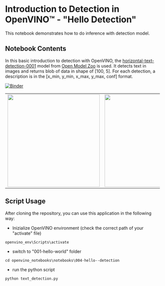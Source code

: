 # Introduction to Detection in OpenVINO™ - "Hello Detection"
This notebook demonstrates how to do inference with detection model.

Notebook Contents
-
In this basic introduction to detection with OpenVINO, the [horizontal-text-detection-0001](https://docs.openvino.ai/latest/omz_models_model_horizontal_text_detection_0001.html) model from [Open Model Zoo](https://github.com/openvinotoolkit/open_model_zoo/) is used. It detects text in images and returns blob of data in shape of [100, 5]. For each detection, a description is in the [x_min, y_min, x_max, y_max, conf] format.   

[![Binder](https://mybinder.org/badge_logo.svg)](https://mybinder.org/v2/gh/openvinotoolkit/openvino_notebooks/HEAD?filepath=notebooks%2F004-hello-detection%2F004-hello-detection.ipynb)

|                                                                                                                             |                                                                                                                             |
| --------------------------------------------------------------------------------------------------------------------------- | --------------------------------------------------------------------------------------------------------------------------- |
| <img src="https://user-images.githubusercontent.com/36741649/128489910-316aec49-4892-46f1-9e3c-b9d3646ef278.jpg" width=300> | <img src="https://user-images.githubusercontent.com/36741649/128489933-bf215a3f-06fa-4918-8833-cb0bf9fb1cc7.jpg" width=300> |

Script Usage
-
After cloning the repository, you can use this application in the following way:
+ Inizialize OpenVINO environment (check the correct path of your "activate" file)
 ```
 openvino_env\Scripts\activate
 ```
+ switch to "001-hello-world" folder
 ```
 cd openvino_notebooks\notebooks\004-hello--detection
 ```
+ run the python script
 ```
 python text_detection.py
 ```

